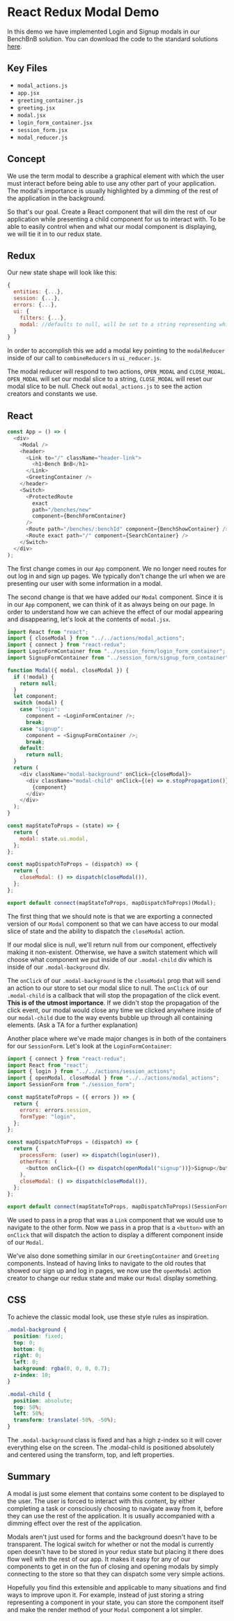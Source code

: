 # React Redux Modal Demo

In this demo we have implemented Login and Signup modals in our BenchBnB solution. You can download the code to the standard solutions [here](https://assets.aaonline.io/fullstack/react/projects/bench_bnb/solution.zip).

## Key Files

- `modal_actions.js`
- `app.jsx`
- `greeting_container.js`
- `greeting.jsx`
- `modal.jsx`
- `login_form_container.jsx`
- `session_form.jsx`
- `modal_reducer.js`

## Concept

We use the term modal to describe a graphical element with which the user must interact before being able to use any other part of your application. The modal's importance is usually highlighted by a dimming of the rest of the application in the background.

So that's our goal. Create a React component that will dim the rest of our application while presenting a child component for us to interact with. To be able to easily control when and what our modal component is displaying, we will tie it in to our redux state.

## Redux

Our new state shape will look like this:

```js
{
  entities: {...},
  session: {...},
  errors: {...},
  ui: {
    filters: {...},
    modal: //defaults to null, will be set to a string representing which component to show
  }
}
```

In order to accomplish this we add a modal key pointing to the `modalReducer` inside of our call to `combineReducers` in `ui_reducer.js`.

The modal reducer will respond to two actions, `OPEN_MODAL` and `CLOSE_MODAL`. `OPEN_MODAL` will set our modal slice to a string, `CLOSE_MODAL` will reset our modal slice to be null. Check out `modal_actions.js` to see the action creators and constants we use.

## React

```js
const App = () => (
  <div>
    <Modal />
    <header>
      <Link to="/" className="header-link">
        <h1>Bench BnB</h1>
      </Link>
      <GreetingContainer />
    </header>
    <Switch>
      <ProtectedRoute
        exact
        path="/benches/new"
        component={BenchFormContainer}
      />
      <Route path="/benches/:benchId" component={BenchShowContainer} />
      <Route exact path="/" component={SearchContainer} />
    </Switch>
  </div>
);
```

The first change comes in our `App` component. We no longer need routes for out log in and sign up pages. We typically don't change the url when we are presenting our user with some information in a modal.

The second change is that we have added our `Modal` component. Since it is in our `App` component, we can think of it as always being on our page. In order to understand how we can achieve the effect of our modal appearing and disappearing, let's look at the contents of `modal.jsx`.

```js
import React from "react";
import { closeModal } from "../../actions/modal_actions";
import { connect } from "react-redux";
import LoginFormContainer from "../session_form/login_form_container";
import SignupFormContainer from "../session_form/signup_form_container";

function Modal({ modal, closeModal }) {
  if (!modal) {
    return null;
  }
  let component;
  switch (modal) {
    case "login":
      component = <LoginFormContainer />;
      break;
    case "signup":
      component = <SignupFormContainer />;
      break;
    default:
      return null;
  }
  return (
    <div className="modal-background" onClick={closeModal}>
      <div className="modal-child" onClick={(e) => e.stopPropagation()}>
        {component}
      </div>
    </div>
  );
}

const mapStateToProps = (state) => {
  return {
    modal: state.ui.modal,
  };
};

const mapDispatchToProps = (dispatch) => {
  return {
    closeModal: () => dispatch(closeModal()),
  };
};

export default connect(mapStateToProps, mapDispatchToProps)(Modal);
```

The first thing that we should note is that we are exporting a connected version of our `Modal` component so that we can have access to our modal slice of state and the ability to dispatch the `closeModal` action.

If our modal slice is null, we'll return null from our component, effectively making it non-existent. Otherwise, we have a switch statement which will choose what component we put inside of our `.modal-child` div which is inside of our `.modal-background` div.

The `onClick` of our `.modal-background` is the `closeModal` prop that will send an action to our store to set our modal slice to null. The `onClick` of our `.modal-child` is a callback that will stop the propagation of the click event. **This is of the utmost importance**. If we didn't stop the propagation of the click event, our modal would close any time we clicked anywhere inside of our `modal-child` due to the way events bubble up through all containing elements. (Ask a TA for a further explanation)

Another place where we've made major changes is in both of the containers for our `SessionForm`. Let's look at the `LoginFormContainer`:

```js
import { connect } from "react-redux";
import React from "react";
import { login } from "../../actions/session_actions";
import { openModal, closeModal } from "../../actions/modal_actions";
import SessionForm from "./session_form";

const mapStateToProps = ({ errors }) => {
  return {
    errors: errors.session,
    formType: "login",
  };
};

const mapDispatchToProps = (dispatch) => {
  return {
    processForm: (user) => dispatch(login(user)),
    otherForm: (
      <button onClick={() => dispatch(openModal("signup"))}>Signup</button>
    ),
    closeModal: () => dispatch(closeModal()),
  };
};

export default connect(mapStateToProps, mapDispatchToProps)(SessionForm);
```

We used to pass in a prop that was a `Link` component that we would use to navigate to the other form. Now we pass in a prop that is a `<button>` with an `onClick` that will dispatch the action to display a different component inside of our `Modal`.

We've also done something similar in our `GreetingContainer` and `Greeting` components. Instead of having links to navigate to the old routes that showed our sign up and log in pages, we now use the `openModal` action creator to change our redux state and make our `Modal` display something.

## CSS

To achieve the classic modal look, use these style rules as inspiration.

```css
.modal-background {
  position: fixed;
  top: 0;
  bottom: 0;
  right: 0;
  left: 0;
  background: rgba(0, 0, 0, 0.7);
  z-index: 10;
}

.modal-child {
  position: absolute;
  top: 50%;
  left: 50%;
  transform: translate(-50%, -50%);
}
```

The `.modal-background` class is fixed and has a high z-index so it will cover everything else on the screen. The .modal-child is positioned absolutely and centered using the transform, top, and left properties.

## Summary

A modal is just some element that contains some content to be displayed to the user. The user is forced to interact with this content, by either completing a task or consciously choosing to navigate away from it, before they can use the rest of the application. It is usually accompanied with a dimming effect over the rest of the application.

Modals aren't just used for forms and the background doesn't have to be transparent. The logical switch for whether or not the modal is currently open doesn't have to be stored in your redux state but placing it there does flow well with the rest of our app. It makes it easy for any of our components to get in on the fun of closing and opening modals by simply connecting to the store so that they can dispatch some very simple actions.

Hopefully you find this extensible and applicable to many situations and find ways to improve upon it. For example, instead of just storing a string representing a component in your state, you can store the component itself and make the render method of your `Modal` component a lot simpler.
